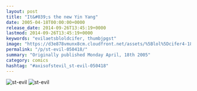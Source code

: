 ```yaml
---
layout: post
title: "It&#039;s the new Yin Yang"
date: 2005-04-18T00:00:00+0000
release_date: 2014-09-26T13:45:19+0000
lastmod: 2014-09-26T13:45:19+0000
keywords: "evilaetsbloldcifer, thumbjpgst"
image: "https://d3e878vmunx8cm.cloudfront.net/assets/%5Blol%5Dcifer4-18-05thumb.jpg"
permalink: "/p/st-evil-050418/"
summary: "Originally published Monday April, 18th 2005"
category: comics
hashtag: "#axisofstevil_st-evil-050418"
---
```


![st-evil](https://d3e878vmunx8cm.cloudfront.net/assets/%5Blol%5Dcifer4-18-05thumb.jpg)
![st-evil](https://d3e878vmunx8cm.cloudfront.net/assets/%5Blol%5Dcifer4-18-05.jpg)
